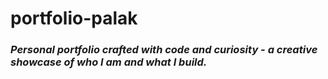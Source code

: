 # portfolio-palak
<h3><b><i>Personal portfolio crafted with code and curiosity - a creative showcase of who I am and what I build. </h3></b></i>
